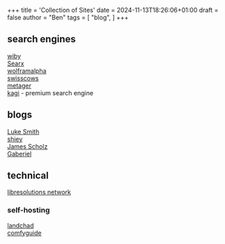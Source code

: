 +++
title = 'Collection of Sites'
date = 2024-11-13T18:26:06+01:00
draft = false
author = "Ben"
tags = [
    "blog",
]
+++
   
## search engines  

[wiby](https://wiby.me/)  
[Searx](https://searx.space/)  
[wolframalpha](https://www.wolframalpha.com/)  
[swisscows](https://swisscows.com/en)  
[metager](https://metager.org)  
[kagi](https://kagi.com/)  - premium search engine  

## blogs  

[Luke Smith](https://lukesmith.xyz/)  
[shiey](https://www.shiey.com)  
[James Scholz](http://jvscholz.com/)  
[Gaberiel](https://gabe.rocks/)  

## technical  

[libresolutions network](https://libresolutions.network/)  

### self-hosting  

[landchad](https://landchad.net/)  
[comfyguide](https://comfy.guide/)  
